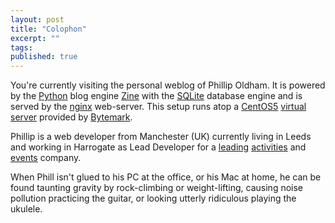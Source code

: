 ```yaml
---
layout: post
title: "Colophon"
excerpt: ""
tags: 
published: true
---
```


You're currently visiting the personal weblog of Phillip Oldham. It is powered by the [Python](http://python.org) blog engine [Zine](http://zine.pocoo.org) with the [SQLite](http://www.sqlite.org) database engine and is served by the [nginx](http://nginx.net) web-server. This setup runs atop a [CentOS5](http://centos.org) [virtual server](http://www.bytemark.co.uk/page/Live/hosting/virtualmachine/) provided by [Bytemark](http://www.bytemark.co.uk).

Phillip is a web developer from Manchester (UK) currently living in Leeds and working in Harrogate as Lead Developer for a [leading](http://goballistic.co.uk) [activities](http://theactivitypeople.co.uk) and [events](http://stagzilla.co.uk) company.

When Phill isn't glued to his PC at the office, or his Mac at home, he can be found taunting gravity by rock-climbing or weight-lifting, causing noise pollution practicing the guitar, or looking utterly ridiculous playing the ukulele.
